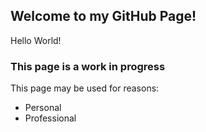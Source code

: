 ## Welcome to my GitHub Page!

Hello World!

### This page is a work in progress

This page may be used for reasons:
- Personal 
- Professional



